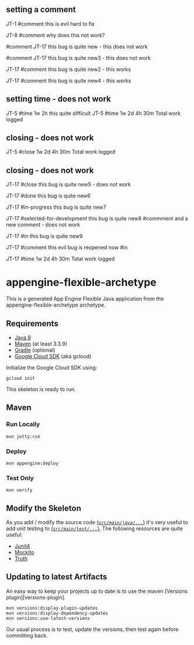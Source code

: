 ## setting a comment

JT-1 #comment this is evil hard to fix

JT-8 #comment why does this not work?

#comment JT-17 this bug is quite new      - this does not work

#comment JT-17 this bug is quite new3      - this does not work

JT-17 #comment this bug is quite new2     - this works

JT-17 #comment this bug is quite new4     - this works

## setting time - does not work

JT-5 #time 1w 2h this quite difficult
JT-5 #time 1w 2d 4h 30m Total work logged

## closing - does not work

JT-5 #close 1w 2d 4h 30m Total work logged

## closing - does not work

JT-17 #close this bug is quite new5 - does not work

JT-17 #done this bug is quite new6

JT-17 #in-progress this bug is quite new7

JT-17 #selected-for-development this bug is quite new8 #commment and a new comment       - does not work


JT-17 #in this bug is quite new9

JT-17 #comment this evil bug is reopened now #in

JT-17 #time 1w 2d 4h 30m Total work logged

appengine-flexible-archetype
============================

This is a generated App Engine Flexible Java application from the appengine-flexible-archetype archetype.

## Requirements

* [Java 8](http://www.oracle.com/technetwork/java/javase/downloads/index.html)
* [Maven](https://maven.apache.org/download.cgi) (at least 3.3.9)
* [Gradle](https://gradle.org/gradle-download/) (optional)
* [Google Cloud SDK](https://cloud.google.com/sdk/) (aka gcloud)

Initialize the Google Cloud SDK using:

    gcloud init

This skeleton is ready to run.

## Maven

### Run Locally

    mvn jetty:run

### Deploy

    mvn appengine:deploy

### Test Only

    mvn verify

## Modify the Skeleton

As you add / modify the source code [(`src/main/java/...`)](src/main/java/) it's very useful to add unit testing
to [(`src/main/test/...`)](src/main/test/).  The following resources are quite useful:

* [Junit4](http://junit.org/junit4/)
* [Mockito](http://mockito.org/)
* [Truth](http://google.github.io/truth/)

## Updating to latest Artifacts

An easy way to keep your projects up to date is to use the maven [Versions plugin][versions-plugin].

    mvn versions:display-plugin-updates
    mvn versions:display-dependency-updates
    mvn versions:use-latest-versions

Our usual process is to test, update the versions, then test again before committing back.

[plugin]: http://www.mojohaus.org/versions-maven-plugin/

